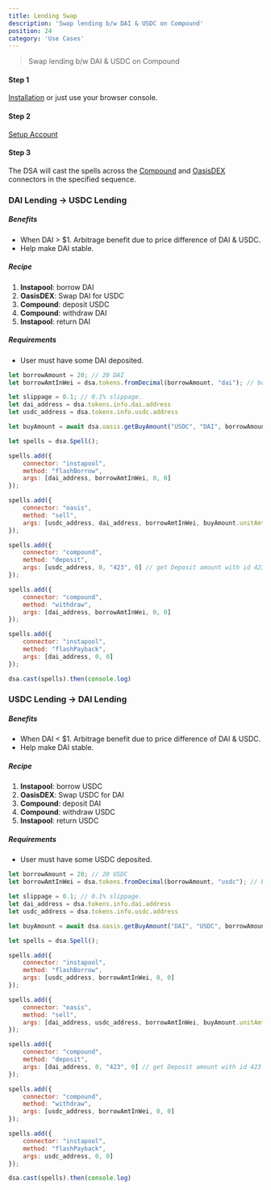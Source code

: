 ```yaml
---
title: Lending Swap
description: 'Swap lending b/w DAI & USDC on Compound'
position: 24
category: 'Use Cases'
---
```

> Swap lending b/w DAI & USDC on Compound

#### Step 1

[Installation](/get-started/installation) or just use your browser console.

#### Step 2 

[Setup Account](/get-started/setup)

#### Step 3

The DSA will cast the spells across the [Compound](/connectors/compound) and [OasisDEX](/connectors/oasis) connectors in the specified sequence.

### DAI Lending -> USDC Lending

##### Benefits

* When DAI > $1. Arbitrage benefit due to price difference of DAI & USDC.
* Help make DAI stable.

##### Recipe

1. **Instapool**: borrow DAI
2. **OasisDEX**: Swap DAI for USDC
3. **Compound**: deposit USDC
4. **Compound**: withdraw DAI
5. **Instapool**: return DAI

##### Requirements

* User must have some DAI deposited.

```javascript
let borrowAmount = 20; // 20 DAI
let borrowAmtInWei = dsa.tokens.fromDecimal(borrowAmount, "dai"); // borrow flash loan and swap via OasisDEX

let slippage = 0.1; // 0.1% slippage.
let dai_address = dsa.tokens.info.dai.address
let usdc_address = dsa.tokens.info.usdc.address

let buyAmount = await dsa.oasis.getBuyAmount("USDC", "DAI", borrowAmount, slippage);

let spells = dsa.Spell();

spells.add({
    connector: "instapool",
    method: "flashBorrow",
    args: [dai_address, borrowAmtInWei, 0, 0]
});

spells.add({
    connector: "oasis",
    method: "sell",
    args: [usdc_address, dai_address, borrowAmtInWei, buyAmount.unitAmt, 0, "423"] // setting USDC amount with id 423
});

spells.add({
    connector: "compound",
    method: "deposit",
    args: [usdc_address, 0, "423", 0] // get Deposit amount with id 423
});

spells.add({
    connector: "compound",
    method: "withdraw",
    args: [dai_address, borrowAmtInWei, 0, 0]
});

spells.add({
    connector: "instapool",
    method: "flashPayback",
    args: [dai_address, 0, 0]
});

dsa.cast(spells).then(console.log)
```

### USDC Lending -> DAI Lending

##### Benefits

* When DAI < $1. Arbitrage benefit due to price difference of DAI & USDC.
* Help make DAI stable.

##### Recipe

1. **Instapool**: borrow USDC
2. **OasisDEX**: Swap USDC for DAI
3. **Compound**: deposit DAI
4. **Compound**: withdraw USDC
5. **Instapool**: return USDC

##### Requirements

* User must have some USDC deposited.

```javascript
let borrowAmount = 20; // 20 USDC
let borrowAmtInWei = dsa.tokens.fromDecimal(borrowAmount, "usdc"); // borrow flash loan and swap via OasisDEX

let slippage = 0.1; // 0.1% slippage.
let dai_address = dsa.tokens.info.dai.address
let usdc_address = dsa.tokens.info.usdc.address

let buyAmount = await dsa.oasis.getBuyAmount("DAI", "USDC", borrowAmount, slippage);

let spells = dsa.Spell();

spells.add({
    connector: "instapool",
    method: "flashBorrow",
    args: [usdc_address, borrowAmtInWei, 0, 0]
});

spells.add({
    connector: "oasis",
    method: "sell",
    args: [dai_address, usdc_address, borrowAmtInWei, buyAmount.unitAmt, 0, "423"] // setting DAI amount with id 423
});

spells.add({
    connector: "compound",
    method: "deposit",
    args: [dai_address, 0, "423", 0] // get Deposit amount with id 423
});

spells.add({
    connector: "compound",
    method: "withdraw",
    args: [usdc_address, borrowAmtInWei, 0, 0]
});

spells.add({
    connector: "instapool",
    method: "flashPayback",
    args: usdc_address, 0, 0]
});

dsa.cast(spells).then(console.log)
```



